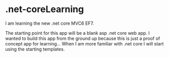 # .net-coreLearning
I am learning the new .net core MVC6 EF7.

The starting point for this app will be a blank asp .net core web app. I wanted to build this app from the ground up because this is just a proof of concept app for learning... When I am more familiar with .net core I will start using the starting templates.